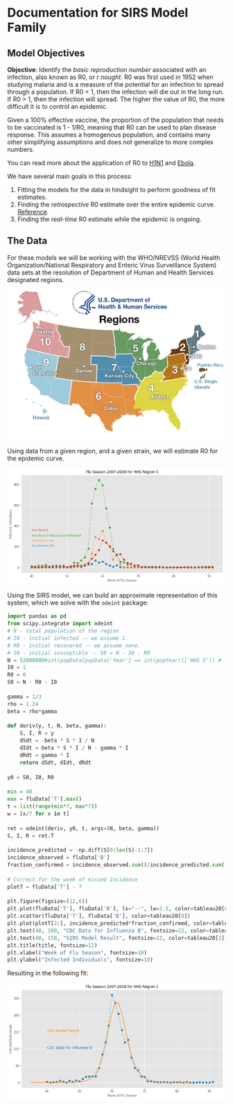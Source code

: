 # Documentation for SIRS Model Family

## Model Objectives

**Objective**: Identify the *basic reproduction number* associated with an infection, also known as R0, or *r nought*.  R0 was first used in 1952 when studying malaria and is a measure of the potential for an infection to spread through a population.  If R0 < 1, then the infection will die out in the long run.  If R0 > 1, then the infection will spread.  The higher the value of R0, the more difficult it is to control an epidemic.

Given a 100% effective vaccine, the proportion of the population that needs to be vaccinated is 1 - 1/R0, meaning that R0 can be used to plan disease response.  This assumes a homogenous population, and contains many other simplifying assumptions and does not generalize to more complex numbers.

You can read more about the application of R0 to [H1N1](http://science.sciencemag.org/content/324/5934/1557) and [Ebola](http://currents.plos.org/outbreaks/article/obk-14-0036-early-epidemic-dynamics-of-the-west-african-2014-ebola-outbreak-estimates-derived-with-a-simple-two-parameter-model/).

We have several main goals in this process:

1. Fitting the models for the data in hindsight to perform goodness of fit estimates.
2. Finding the *retrospective* R0 estimate over the entire epidemic curve. [Reference](https://www.researchgate.net/profile/James_Hyman/publication/233988169_chowell_2006_estimation_reproductive_number_spanish_flu_geneva/links/02bfe50dcbe6d4a6b3000000/chowell-2006-estimation-reproductive-number-spanish-flu-geneva.pdf).
3. Finding the *real-time* R0 estimate while the epidemic is ongoing.

## The Data

For these models we will be working with the WHO/NREVSS (World Health Organization/National Respiratory and Enteric Virus Surveillance System) data sets at the resolution of Department of Human and Health Services designated regions.

![Map of HHS Regions](images/regionsmap.jpg)

Using data from a given region, and a given strain, we will estimate R0 for the epidemic curve.

![2007-2008 Flu Infections in Region 5](images/2007-2008-Flu.png)

Using the SIRS model, we can build an approximate representation of this system, which we solve with the `odeint` package:

```python
import pandas as pd
from scipy.integrate import odeint
# N - total population of the region
# I0 - initial infected -- we assume 1.
# R0 - initial recovered -- we assume none.
# S0 - initial susceptible -- S0 = N - I0 - R0
N = 52000000#int(popData[popData['Year'] == int(popYear)]['HHS 5']) #
I0 = 1
R0 = 0
S0 = N - R0 - I0

gamma = 1/3
rho = 1.24
beta = rho*gamma

def deriv(y, t, N, beta, gamma):
    S, I, R = y
    dSdt = -beta * S * I / N
    dIdt = beta * S * I / N - gamma * I
    dRdt = gamma * I
    return dSdt, dIdt, dRdt

y0 = S0, I0, R0

min = 40
max = fluData['T'].max()
t = list(range(min*7, max*7))
w = [x/7 for x in t]

ret = odeint(deriv, y0, t, args=(N, beta, gamma))
S, I, R = ret.T

incidence_predicted = -np.diff(S[0:len(S)-1:7])
incidence_observed = fluData['B']
fraction_confirmed = incidence_observed.sum()/incidence_predicted.sum()

# Correct for the week of missed incidence
plotT = fluData['T'] - 7

plt.figure(figsize=(12,6))
plt.plot(fluData['T'], fluData['B'], ls="--", lw=2.5, color=tableau20[0], alpha=0.3)
plt.scatter(fluData['T'], fluData['B'], color=tableau20[0])
plt.plot(plotT[2:], incidence_predicted*fraction_confirmed, color=tableau20[2])
plt.text(40, 100, "CDC Data for Influenza B", fontsize=12, color=tableau20[0])
plt.text(40, 150, "SIRS Model Result", fontsize=12, color=tableau20[2])
plt.title(title, fontsize=12)
plt.xlabel("Week of Flu Season", fontsize=10)
plt.ylabel("Infected Individuals", fontsize=10)
```

Resulting in the following fit:

![2007-2008 Flu Infection SIRS Model](images/2007-2008-SIRS.png)
